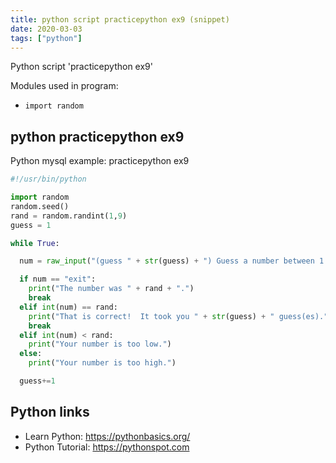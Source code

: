 ```yaml
---
title: python script practicepython ex9 (snippet)
date: 2020-03-03
tags: ["python"]
---
```

Python script 'practicepython ex9'


Modules used in program: 
* `import random`

## python practicepython ex9

Python mysql example: practicepython ex9

```python
#!/usr/bin/python

import random
random.seed()
rand = random.randint(1,9)
guess = 1

while True:

  num = raw_input("(guess " + str(guess) + ") Guess a number between 1 and 9 (type exit to quit): ")

  if num == "exit":
    print("The number was " + rand + ".")
    break
  elif int(num) == rand:
    print("That is correct!  It took you " + str(guess) + " guess(es).")
    break
  elif int(num) < rand:
    print("Your number is too low.")
  else:
    print("Your number is too high.")

  guess+=1


```

## Python links

- Learn Python: https://pythonbasics.org/
- Python Tutorial: https://pythonspot.com
